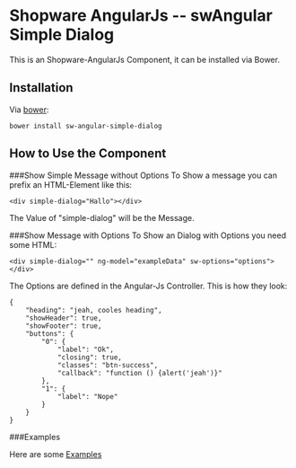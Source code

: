 Shopware AngularJs -- swAngular Simple Dialog
=====================================

This is an Shopware-AngularJs Component, it can be installed via Bower.

## Installation

Via [bower](http://bower.io):

	bower install sw-angular-simple-dialog

## How to Use the Component


###Show Simple Message without Options
To Show a message you can prefix an HTML-Element like this:

	<div simple-dialog="Hallo"></div>

The Value of "simple-dialog" will be the Message.


###Show Message with Options
To Show an Dialog with Options you need some HTML: 
	
	<div simple-dialog="" ng-model="exampleData" sw-options="options"></div>

The Options are defined in the Angular-Js Controller. 
This is how they look: 

	{
  		"heading": "jeah, cooles heading",
  		"showHeader": true,
  		"showFooter": true,
  		"buttons": {
    		"0": {
      			"label": "Ok",
      			"closing": true,
      			"classes": "btn-success",
      			"callback": "function () {alert('jeah')}"
    		},
    		"1": {
      			"label": "Nope"
    		}
  		}
	}

###Examples

Here are some [Examples](http://swangular.shopware.de.cloud2-vm153.de-nserver.de/#/simpleDialog) 